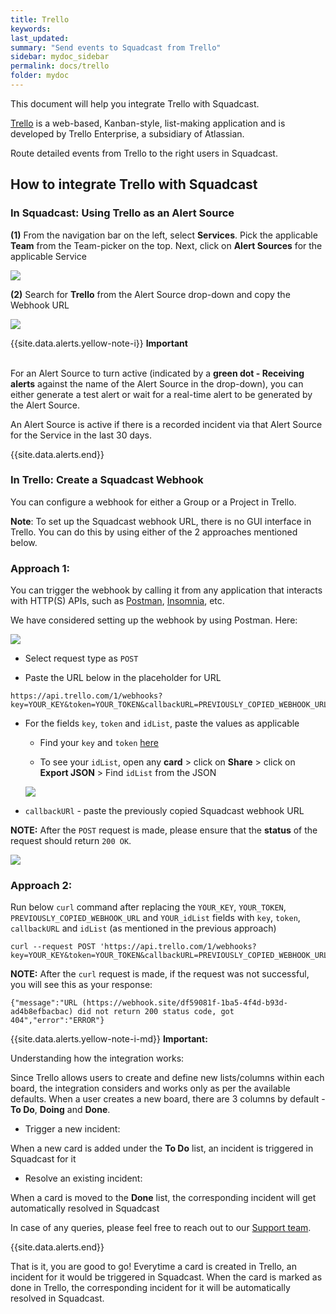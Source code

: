 ```yaml
---
title: Trello
keywords: 
last_updated: 
summary: "Send events to Squadcast from Trello"
sidebar: mydoc_sidebar
permalink: docs/trello
folder: mydoc
---
```


This document will help you integrate Trello with Squadcast.

[Trello](https://trello.com/) is a web-based, Kanban-style, list-making application and is developed by Trello Enterprise, a subsidiary of Atlassian.

Route detailed events from Trello to the right users in Squadcast.

## How to integrate Trello with Squadcast

### In Squadcast: Using Trello as an Alert Source

**(1)** From the navigation bar on the left, select **Services**. Pick the applicable **Team** from the Team-picker on the top. Next, click on **Alert Sources** for the applicable Service

![](images/alert_source_1.png)

**(2)** Search for **Trello** from the Alert Source drop-down and copy the Webhook URL 

![](images/trello_1.png)

{{site.data.alerts.yellow-note-i}}
<b>Important</b><br/><br/>
<p>For an Alert Source to turn active (indicated by a <b>green dot - Receiving alerts</b> against the name of the Alert Source in the drop-down), you can either generate a test alert or wait for a real-time alert to be generated by the Alert Source.</p>
<p>An Alert Source is active if there is a recorded incident via that Alert Source for the Service in the last 30 days.</p>
{{site.data.alerts.end}}

### In Trello: Create a Squadcast Webhook

You can configure a webhook for either a Group or a Project in Trello. 

**Note**: To set up the Squadcast webhook URL, there is no GUI interface in Trello. You can do this by using either of the 2 approaches mentioned below.

### Approach 1:

You can trigger the webhook by calling it from any application that interacts with HTTP(S) APIs, such as [Postman](https://www.postman.com/), [Insomnia](https://docs.insomnia.rest/insomnia/get-started), etc.

We have considered setting up the webhook by using Postman. Here:

![](images/trello_2.png)

- Select request type as `POST`

- Paste the URL below in the placeholder for URL
```
https://api.trello.com/1/webhooks?key=YOUR_KEY&token=YOUR_TOKEN&callbackURL=PREVIOUSLY_COPIED_WEBHOOK_URL&idModel=YOUR_idList
```

- For the fields `key`, `token` and `idList`, paste the values as applicable

    - Find your `key` and `token` [here](https://trello.com/app-key)

    - To see your `idList`, open any **card** > click on **Share** > click on **Export JSON** > Find `idList` from the JSON

    ![](images/trello_3.png)

- `callbackURl` - paste the previously copied Squadcast webhook URL

**NOTE:** After the `POST` request is made, please ensure that the **status** of the request should return `200 OK`.

![](images/trello_4.png)

### Approach 2:

Run below `curl` command after replacing the `YOUR_KEY`, `YOUR_TOKEN`, `PREVIOUSLY_COPIED_WEBHOOK_URL` and `YOUR_idList` fields with `key`, `token`, `callbackURL` and `idList` (as mentioned in the previous approach)

```
curl --request POST 'https://api.trello.com/1/webhooks?key=YOUR_KEY&token=YOUR_TOKEN&callbackURL=PREVIOUSLY_COPIED_WEBHOOK_URL&idModel=YOUR_idList'
```

**NOTE:** After the `curl` request is made, if the request was not successful, you will see this as your response:
```
{"message":"URL (https://webhook.site/df59081f-1ba5-4f4d-b93d-ad4b8efbacbac) did not return 200 status code, got 404","error":"ERROR"}
```

{{site.data.alerts.yellow-note-i-md}}
**Important:**

Understanding how the integration works:

Since Trello allows users to create and define new lists/columns within each board, the integration considers and works only as per the available defaults. When a user creates a new board, there are 3 columns by default - **To Do**, **Doing** and **Done**.

- Trigger a new incident:

When a new card is added under the **To Do** list, an incident is triggered in Squadcast for it

- Resolve an existing incident:

When a card is moved to the **Done** list, the corresponding incident will get automatically resolved in Squadcast

In case of any queries, please feel free to reach out to our [Support team](mailto:support@squadcast.com).

{{site.data.alerts.end}}

That is it, you are good to go! Everytime a card is created in Trello, an incident for it would be triggered in Squadcast. When the card is marked as done in Trello, the corresponding incident for it will be automatically resolved in Squadcast.